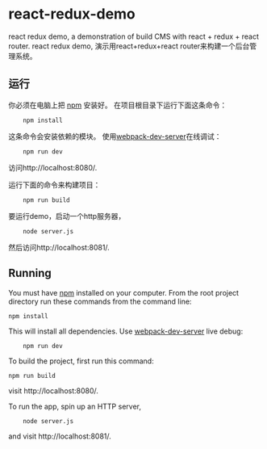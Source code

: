 # react-redux-demo
react redux demo, a demonstration of build CMS with react + redux + react router.
react redux demo, 演示用react+redux+react router来构建一个后台管理系统。

## 运行

你必须在电脑上把 [npm](https://www.npmjs.org/) 安装好。
在项目根目录下运行下面这条命令：

		npm install

这条命令会安装依赖的模块。
使用[webpack-dev-server](https://github.com/webpack/webpack-dev-server)在线调试：
		
		npm run dev
访问http://localhost:8080/.

运行下面的命令来构建项目：
		
		npm run build

要运行demo，启动一个http服务器，

		node server.js
然后访问http://localhost:8081/.

## Running

You must have [npm](https://www.npmjs.org/) installed on your computer.
From the root project directory run these commands from the command line:

    npm install

This will install all dependencies.
Use [webpack-dev-server](https://github.com/webpack/webpack-dev-server) live debug:

		npm run dev

To build the project, first run this command:

    npm run build
visit http://localhost:8080/.

To run the app, spin up an HTTP server,

		node server.js
and visit http://localhost:8081/.
